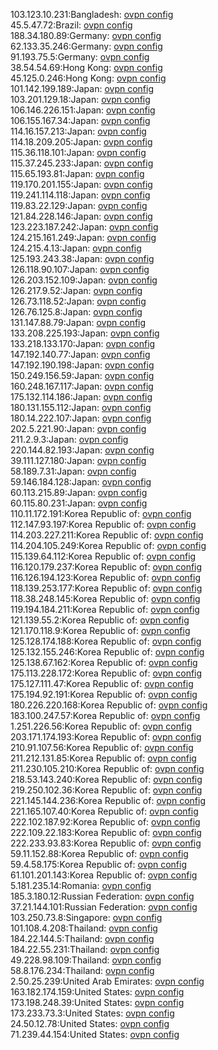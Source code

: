 103.123.10.231:Bangladesh: [ovpn config](vpn/103_123_10_231.ovpn)  
45.5.47.72:Brazil: [ovpn config](vpn/45_5_47_72.ovpn)  
188.34.180.89:Germany: [ovpn config](vpn/188_34_180_89.ovpn)  
62.133.35.246:Germany: [ovpn config](vpn/62_133_35_246.ovpn)  
91.193.75.5:Germany: [ovpn config](vpn/91_193_75_5.ovpn)  
38.54.54.69:Hong Kong: [ovpn config](vpn/38_54_54_69.ovpn)  
45.125.0.246:Hong Kong: [ovpn config](vpn/45_125_0_246.ovpn)  
101.142.199.189:Japan: [ovpn config](vpn/101_142_199_189.ovpn)  
103.201.129.18:Japan: [ovpn config](vpn/103_201_129_18.ovpn)  
106.146.226.151:Japan: [ovpn config](vpn/106_146_226_151.ovpn)  
106.155.167.34:Japan: [ovpn config](vpn/106_155_167_34.ovpn)  
114.16.157.213:Japan: [ovpn config](vpn/114_16_157_213.ovpn)  
114.18.209.205:Japan: [ovpn config](vpn/114_18_209_205.ovpn)  
115.36.118.101:Japan: [ovpn config](vpn/115_36_118_101.ovpn)  
115.37.245.233:Japan: [ovpn config](vpn/115_37_245_233.ovpn)  
115.65.193.81:Japan: [ovpn config](vpn/115_65_193_81.ovpn)  
119.170.201.155:Japan: [ovpn config](vpn/119_170_201_155.ovpn)  
119.241.114.118:Japan: [ovpn config](vpn/119_241_114_118.ovpn)  
119.83.22.129:Japan: [ovpn config](vpn/119_83_22_129.ovpn)  
121.84.228.146:Japan: [ovpn config](vpn/121_84_228_146.ovpn)  
123.223.187.242:Japan: [ovpn config](vpn/123_223_187_242.ovpn)  
124.215.161.249:Japan: [ovpn config](vpn/124_215_161_249.ovpn)  
124.215.4.13:Japan: [ovpn config](vpn/124_215_4_13.ovpn)  
125.193.243.38:Japan: [ovpn config](vpn/125_193_243_38.ovpn)  
126.118.90.107:Japan: [ovpn config](vpn/126_118_90_107.ovpn)  
126.203.152.109:Japan: [ovpn config](vpn/126_203_152_109.ovpn)  
126.217.9.52:Japan: [ovpn config](vpn/126_217_9_52.ovpn)  
126.73.118.52:Japan: [ovpn config](vpn/126_73_118_52.ovpn)  
126.76.125.8:Japan: [ovpn config](vpn/126_76_125_8.ovpn)  
131.147.88.79:Japan: [ovpn config](vpn/131_147_88_79.ovpn)  
133.208.225.193:Japan: [ovpn config](vpn/133_208_225_193.ovpn)  
133.218.133.170:Japan: [ovpn config](vpn/133_218_133_170.ovpn)  
147.192.140.77:Japan: [ovpn config](vpn/147_192_140_77.ovpn)  
147.192.190.198:Japan: [ovpn config](vpn/147_192_190_198.ovpn)  
150.249.156.59:Japan: [ovpn config](vpn/150_249_156_59.ovpn)  
160.248.167.117:Japan: [ovpn config](vpn/160_248_167_117.ovpn)  
175.132.114.186:Japan: [ovpn config](vpn/175_132_114_186.ovpn)  
180.131.155.112:Japan: [ovpn config](vpn/180_131_155_112.ovpn)  
180.14.222.107:Japan: [ovpn config](vpn/180_14_222_107.ovpn)  
202.5.221.90:Japan: [ovpn config](vpn/202_5_221_90.ovpn)  
211.2.9.3:Japan: [ovpn config](vpn/211_2_9_3.ovpn)  
220.144.82.193:Japan: [ovpn config](vpn/220_144_82_193.ovpn)  
39.111.127.180:Japan: [ovpn config](vpn/39_111_127_180.ovpn)  
58.189.7.31:Japan: [ovpn config](vpn/58_189_7_31.ovpn)  
59.146.184.128:Japan: [ovpn config](vpn/59_146_184_128.ovpn)  
60.113.215.89:Japan: [ovpn config](vpn/60_113_215_89.ovpn)  
60.115.80.231:Japan: [ovpn config](vpn/60_115_80_231.ovpn)  
110.11.172.191:Korea Republic of: [ovpn config](vpn/110_11_172_191.ovpn)  
112.147.93.197:Korea Republic of: [ovpn config](vpn/112_147_93_197.ovpn)  
114.203.227.211:Korea Republic of: [ovpn config](vpn/114_203_227_211.ovpn)  
114.204.105.249:Korea Republic of: [ovpn config](vpn/114_204_105_249.ovpn)  
115.139.64.112:Korea Republic of: [ovpn config](vpn/115_139_64_112.ovpn)  
116.120.179.237:Korea Republic of: [ovpn config](vpn/116_120_179_237.ovpn)  
116.126.194.123:Korea Republic of: [ovpn config](vpn/116_126_194_123.ovpn)  
118.139.253.177:Korea Republic of: [ovpn config](vpn/118_139_253_177.ovpn)  
118.38.248.145:Korea Republic of: [ovpn config](vpn/118_38_248_145.ovpn)  
119.194.184.211:Korea Republic of: [ovpn config](vpn/119_194_184_211.ovpn)  
121.139.55.2:Korea Republic of: [ovpn config](vpn/121_139_55_2.ovpn)  
121.170.118.9:Korea Republic of: [ovpn config](vpn/121_170_118_9.ovpn)  
125.128.174.188:Korea Republic of: [ovpn config](vpn/125_128_174_188.ovpn)  
125.132.155.246:Korea Republic of: [ovpn config](vpn/125_132_155_246.ovpn)  
125.138.67.162:Korea Republic of: [ovpn config](vpn/125_138_67_162.ovpn)  
175.113.228.172:Korea Republic of: [ovpn config](vpn/175_113_228_172.ovpn)  
175.127.111.47:Korea Republic of: [ovpn config](vpn/175_127_111_47.ovpn)  
175.194.92.191:Korea Republic of: [ovpn config](vpn/175_194_92_191.ovpn)  
180.226.220.168:Korea Republic of: [ovpn config](vpn/180_226_220_168.ovpn)  
183.100.247.57:Korea Republic of: [ovpn config](vpn/183_100_247_57.ovpn)  
1.251.226.56:Korea Republic of: [ovpn config](vpn/1_251_226_56.ovpn)  
203.171.174.193:Korea Republic of: [ovpn config](vpn/203_171_174_193.ovpn)  
210.91.107.56:Korea Republic of: [ovpn config](vpn/210_91_107_56.ovpn)  
211.212.131.85:Korea Republic of: [ovpn config](vpn/211_212_131_85.ovpn)  
211.230.105.210:Korea Republic of: [ovpn config](vpn/211_230_105_210.ovpn)  
218.53.143.240:Korea Republic of: [ovpn config](vpn/218_53_143_240.ovpn)  
219.250.102.36:Korea Republic of: [ovpn config](vpn/219_250_102_36.ovpn)  
221.145.144.236:Korea Republic of: [ovpn config](vpn/221_145_144_236.ovpn)  
221.165.107.40:Korea Republic of: [ovpn config](vpn/221_165_107_40.ovpn)  
222.102.187.92:Korea Republic of: [ovpn config](vpn/222_102_187_92.ovpn)  
222.109.22.183:Korea Republic of: [ovpn config](vpn/222_109_22_183.ovpn)  
222.233.93.83:Korea Republic of: [ovpn config](vpn/222_233_93_83.ovpn)  
59.11.152.88:Korea Republic of: [ovpn config](vpn/59_11_152_88.ovpn)  
59.4.58.175:Korea Republic of: [ovpn config](vpn/59_4_58_175.ovpn)  
61.101.201.143:Korea Republic of: [ovpn config](vpn/61_101_201_143.ovpn)  
5.181.235.14:Romania: [ovpn config](vpn/5_181_235_14.ovpn)  
185.3.180.12:Russian Federation: [ovpn config](vpn/185_3_180_12.ovpn)  
37.21.144.101:Russian Federation: [ovpn config](vpn/37_21_144_101.ovpn)  
103.250.73.8:Singapore: [ovpn config](vpn/103_250_73_8.ovpn)  
101.108.4.208:Thailand: [ovpn config](vpn/101_108_4_208.ovpn)  
184.22.144.5:Thailand: [ovpn config](vpn/184_22_144_5.ovpn)  
184.22.55.231:Thailand: [ovpn config](vpn/184_22_55_231.ovpn)  
49.228.98.109:Thailand: [ovpn config](vpn/49_228_98_109.ovpn)  
58.8.176.234:Thailand: [ovpn config](vpn/58_8_176_234.ovpn)  
2.50.25.239:United Arab Emirates: [ovpn config](vpn/2_50_25_239.ovpn)  
163.182.174.159:United States: [ovpn config](vpn/163_182_174_159.ovpn)  
173.198.248.39:United States: [ovpn config](vpn/173_198_248_39.ovpn)  
173.233.73.3:United States: [ovpn config](vpn/173_233_73_3.ovpn)  
24.50.12.78:United States: [ovpn config](vpn/24_50_12_78.ovpn)  
71.239.44.154:United States: [ovpn config](vpn/71_239_44_154.ovpn)  
